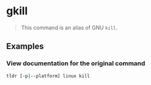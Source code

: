 # gkill

> This command is an alias of GNU `kill`.

## Examples

### View documentation for the original command

```bash
tldr [-p|--platform] linux kill
```
